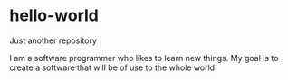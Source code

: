 # hello-world
Just another repository

I am a software programmer who likes to learn new things.
My goal is to create a software that will be of use to the whole world.
